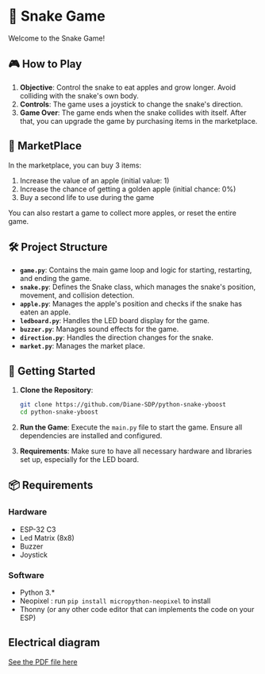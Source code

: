 # 🐍 Snake Game

Welcome to the Snake Game!

## 🎮 How to Play

1. **Objective**: Control the snake to eat apples and grow longer. Avoid colliding with the snake's own body.
2. **Controls**: The game uses a joystick to change the snake's direction.
3. **Game Over**: The game ends when the snake collides with itself. After that, you can upgrade the game by purchasing items in the marketplace.

## 🛒 MarketPlace

In the marketplace, you can buy 3 items:
1. Increase the value of an apple (initial value: 1)  
2. Increase the chance of getting a golden apple (initial chance: 0%)  
3. Buy a second life to use during the game  

You can also restart a game to collect more apples, or reset the entire game.

## 🛠️ Project Structure

- **`game.py`**: Contains the main game loop and logic for starting, restarting, and ending the game.
- **`snake.py`**: Defines the Snake class, which manages the snake's position, movement, and collision detection.
- **`apple.py`**: Manages the apple's position and checks if the snake has eaten an apple.
- **`ledboard.py`**: Handles the LED board display for the game.
- **`buzzer.py`**: Manages sound effects for the game.
- **`direction.py`**: Handles the direction changes for the snake.
- **`market.py`**: Manages the market place.

## 🚀 Getting Started

1. **Clone the Repository**:

   ```bash
   git clone https://github.com/Diane-SDP/python-snake-yboost
   cd python-snake-yboost
   ```

2. **Run the Game**:
   Execute the `main.py` file to start the game. Ensure all dependencies are installed and configured.

3. **Requirements**:
   Make sure to have all necessary hardware and libraries set up, especially for the LED board.

## 📦 Requirements

### Hardware

- ESP-32 C3
- Led Matrix (8x8)
- Buzzer
- Joystick

### Software

- Python 3.*
- Neopixel : run ```pip install micropython-neopixel``` to install
- Thonny (or any other code editor that can implements the code on your ESP)

## Electrical diagram

[See the PDF file here](./img/Job1.PDF)
